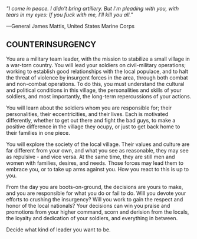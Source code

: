 *"I come in peace. I didn't bring artillery. But I'm pleading with you, with tears in my eyes: If you fuck with me, I'll kill you all."*

—General James Mattis, United States Marine Corps

## COUNTERINSURGENCY

You are a military team leader, with the mission to stabilize a small village in a war-torn country. You will lead your soldiers on civil-military operations; working to establish good relationships with the local populace, and to halt the threat of violence by insurgent forces in the area, through both combat and non-combat operations. To do this, you must understand the cultural and political conditions in this village, the personalities and skills of your soldiers, and most importantly, the long-term repercussions of your actions.

You will learn about the soldiers whom you are responsible for; their personalities, their eccentricities, and their lives. Each is motivated differently, whether to get out there and fight the bad guys, to make a positive difference in the village they ocupy, or just to get back home to their families in one piece.

You will explore the society of the local village. Their values and culture are far different from your own, and what you see as reasonable, they may see as repulsive - and vice versa. At the same time, they are still men and women with families, desires, and needs. Those forces may lead them to embrace you, or to take up arms against you. How you react to this is up to you.

From the day you are boots-on-ground, the decisions are yours to make, and you are responsible for what you do or fail to do. Will you devote your efforts to crushing the insurgency? Will you work to gain the respect and honor of the local nationals? Your decisions can win you praise and promotions from your higher command, scorn and derision from the locals, the loyalty and dedication of your soldiers, and everything in between.

Decide what kind of leader you want to be.
